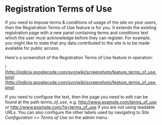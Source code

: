 # Registration Terms of Use #

If you need to impose terms & conditions of usage of the site on your users, then the Registration Terms of Use feature is for you. It extends the existing registration page with a new panel containing terms and conditions text which the user must acknowledge before they can register. For example, you might like to state that any data contributed to the site is to be made available for public access.

Here's a screenshot of the Registration Terms of Use feature in operation:

![http://indicia.googlecode.com/svn/wiki/screenshots/feature_terms_of_use.png](http://indicia.googlecode.com/svn/wiki/screenshots/feature_terms_of_use.png)

If you need to configure the text, then the page you need to edit can be found at the path _terms\_of\_use_, e.g. http://www.example.com/terms_of_use or http://www.example.com/?q=terms_of_use if you are not using readable URLs. You can also configure the other labels used by navigating to _Site Configuration >> Terms of Use_ on the admin menu.